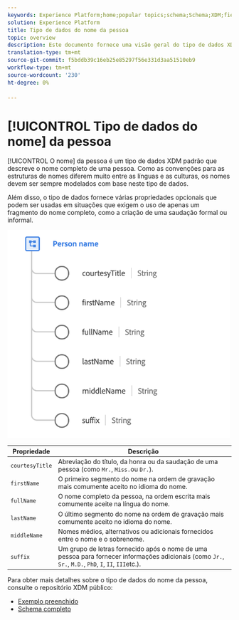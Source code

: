 ```yaml
---
keywords: Experience Platform;home;popular topics;schema;Schema;XDM;fields;schemas;Schemas;fullName;xdm:fullName;person name;name;datatype;data-type;data type;
solution: Experience Platform
title: Tipo de dados do nome da pessoa
topic: overview
description: Este documento fornece uma visão geral do tipo de dados XDM do Nome da Pessoa.
translation-type: tm+mt
source-git-commit: f5bddb39c16eb25e85297f56e331d3aa51510eb9
workflow-type: tm+mt
source-wordcount: '230'
ht-degree: 0%

---
```



# [!UICONTROL Tipo de dados do nome] da pessoa

[!UICONTROL O nome] da pessoa é um tipo de dados XDM padrão que descreve o nome completo de uma pessoa. Como as convenções para as estruturas de nomes diferem muito entre as línguas e as culturas, os nomes devem ser sempre modelados com base neste tipo de dados.

Além disso, o tipo de dados fornece várias propriedades opcionais que podem ser usadas em situações que exigem o uso de apenas um fragmento do nome completo, como a criação de uma saudação formal ou informal.

<img src="../images/data-types/person-name.png" width="500" /><br />

| Propriedade | Descrição |
| --- | --- |
| `courtesyTitle` | Abreviação do título, da honra ou da saudação de uma pessoa (como `Mr.`, `Miss.`ou `Dr.`). |
| `firstName` | O primeiro segmento do nome na ordem de gravação mais comumente aceito no idioma do nome. |
| `fullName` | O nome completo da pessoa, na ordem escrita mais comumente aceite na língua do nome. |
| `lastName` | O último segmento do nome na ordem de gravação mais comumente aceito no idioma do nome. |
| `middleName` | Nomes médios, alternativos ou adicionais fornecidos entre o nome e o sobrenome. |
| `suffix` | Um grupo de letras fornecido após o nome de uma pessoa para fornecer informações adicionais (como `Jr.`, `Sr.`, `M.D.`, `PhD`, `I`, `II`, `III`etc.). |

Para obter mais detalhes sobre o tipo de dados do nome da pessoa, consulte o repositório XDM público:

* [Exemplo preenchido](https://github.com/adobe/xdm/blob/master/components/datatypes/person-name.example.1.json)
* [Schema completo](https://github.com/adobe/xdm/blob/master/components/datatypes/person-name.schema.json)